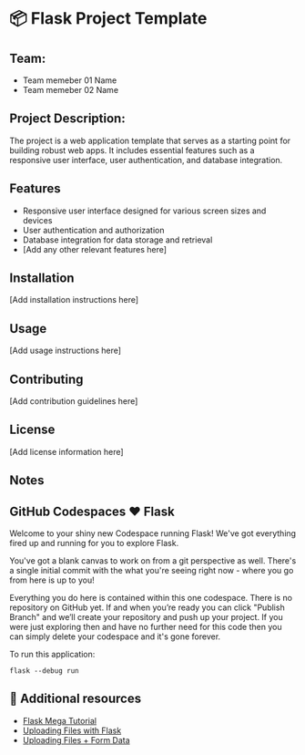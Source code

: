# :package: Flask Project Template
## Team:
* Team memeber 01 Name 
* Team memeber 02 Name 


## Project Description:
The project is a web application template that serves as a starting point for building robust web apps. It includes essential features such as a responsive user interface, user authentication, and database integration.

## Features
* Responsive user interface designed for various screen sizes and devices
* User authentication and authorization
* Database integration for data storage and retrieval
* [Add any other relevant features here]

## Installation
[Add installation instructions here]

## Usage
[Add usage instructions here]

## Contributing
[Add contribution guidelines here]

## License
[Add license information here]

## Notes

## GitHub Codespaces ♥️ Flask
Welcome to your shiny new Codespace running Flask! We've got everything fired up and running for you to explore Flask.

You've got a blank canvas to work on from a git perspective as well. There's a single initial commit with the what you're seeing right now - where you go from here is up to you!

Everything you do here is contained within this one codespace. There is no repository on GitHub yet. If and when you’re ready you can click "Publish Branch" and we’ll create your repository and push up your project. If you were just exploring then and have no further need for this code then you can simply delete your codespace and it's gone forever.

To run this application:

```
flask --debug run
```

## :link: Additional resources
* [Flask Mega Tutorial](https://blog.miguelgrinberg.com/post/the-flask-mega-tutorial-part-i-hello-world)
* [Uploading Files with Flask](https://blog.miguelgrinberg.com/post/handling-file-uploads-with-flask)
* [Uploading Files + Form Data](https://betterprogramming.pub/how-to-send-form-data-with-files-using-pythons-flask-and-dropzone-js-855b0ef8f000)
